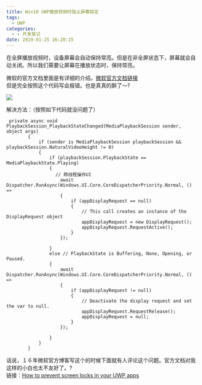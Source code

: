 ```yaml
---
title: Win10 UWP播放视频时阻止屏幕锁定
tags:
  - UWP
categories:
  - - 开发笔记
date: 2019-01-25 16:20:15
---
```


在全屏播放视频时，设备屏幕会自动保持常亮。但是在非全屏状态下，屏幕就会自动关闭。所以我们需要让屏幕在播放状态时，保持常亮。

微软的官方文档里面是有详细的介绍。[微软官方文档链接](https://docs.microsoft.com/zh-cn/windows/uwp/design/controls-and-patterns/media-playback)  
但是完全按照这个代码写会报错。也是真真的醉了～?

![](https://gysbda.sn.files.1drv.com/y4mI_fPYfl2_Ro74tI1MxQ5kscY7zTkcisHtZG82Miqd13VmsS_gvwqqTbt3ahEycBZ1HB3dFK4JE6MlfFw1SOdp96DqJhBBb2avd1tb0NWM-7vDkwBjaaa6TI1JbEuePiu3_2kky5NTe6W8VxyVo1lEJpWvle4B0xZ74Am52L3hU2Hv7NcvMB7S7iSMIFMcRFTJmMTQOCz73UyhT-pZiYtIQ?width=1002&height=534&cropmode=none)

解决方法：（按照如下代码就没问题了）

```
 private async void PlaybackSession_PlaybackStateChanged(MediaPlaybackSession sender, object args)
        {
            if (sender is MediaPlaybackSession playbackSession && playbackSession.NaturalVideoHeight != 0)
            {
                if (playbackSession.PlaybackState == MediaPlaybackState.Playing)
                {
　　　　　　　　　　　// 跨线程操作UI　
                    await Dispatcher.RunAsync(Windows.UI.Core.CoreDispatcherPriority.Normal, () =>
                    {
                        if (appDisplayRequest == null)
                        {
                            // This call creates an instance of the DisplayRequest object
                            appDisplayRequest = new DisplayRequest();
                            appDisplayRequest.RequestActive();
                        }
                    });
                    
                }
                else // PlaybackState is Buffering, None, Opening, or Paused.
                {
                    await Dispatcher.RunAsync(Windows.UI.Core.CoreDispatcherPriority.Normal, () =>
                    {
                        if (appDisplayRequest != null)
                        {
                            // Deactivate the display request and set the var to null.
                            appDisplayRequest.RequestRelease();
                            appDisplayRequest = null;
                        }
                    });
                    
                }
            }
        }
```

话说，１６年微软官方博客写这个的时候下面就有人评论这个问题。官方文档对我这样的小白也太不友好了。?  
链接：[How to prevent screen locks in your UWP apps](https://blogs.windows.com/buildingapps/2016/05/24/how-to-prevent-screen-locks-in-your-uwp-apps/)